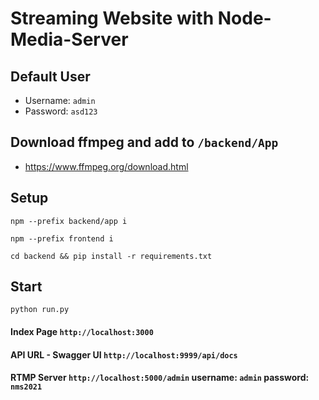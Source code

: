 # Streaming Website with Node-Media-Server
## Default User
  - Username: `admin`
  - Password: `asd123`
## Download ffmpeg and add to `/backend/App`
  - https://www.ffmpeg.org/download.html

## Setup
```
npm --prefix backend/app i
```
```
npm --prefix frontend i
```
```
cd backend && pip install -r requirements.txt
```

## Start
```
python run.py
```

#### Index Page `http://localhost:3000`
#### API URL - Swagger UI `http://localhost:9999/api/docs`
#### RTMP Server `http://localhost:5000/admin` username: `admin` password: `nms2021`
